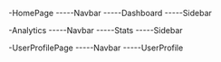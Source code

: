 -HomePage
-----Navbar
-----Dashboard
-----Sidebar

-Analytics
-----Navbar
-----Stats
-----Sidebar

-UserProfilePage
-----Navbar
-----UserProfile
